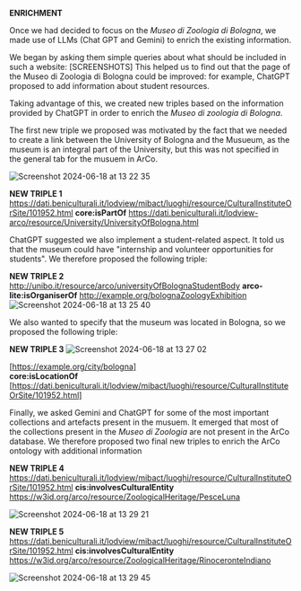 **ENRICHMENT** 

Once we had decided to focus on the _Museo di Zoologia di Bologna_, we made use of LLMs (Chat GPT and Gemini) to enrich the existing information.

We began by asking them simple queries about what should be included in such a website:
[SCREENSHOTS]
This helped us to find out that the page of the Museo di Zoologia di Bologna could be improved: for example, ChatGPT proposed to add information about student resources.

Taking advantage of this, we created new triples based on the information provided by ChatGPT in order to enrich the _Museo di zoologia di Bologna_.


The first new triple we proposed was motivated by the fact that we needed to create a link between the University of Bologna and the Musueum, as the museum is an integral part of the University, but this was not specified in the general tab for the musuem in ArCo.

![Screenshot 2024-06-18 at 13 22 35](https://github.com/eli-aga/project-AE/assets/171020684/5c8ea48e-eb9b-4b94-b1bc-8b3e0ef251a9)

**NEW TRIPLE 1**
https://dati.beniculturali.it/lodview/mibact/luoghi/resource/CulturalInstituteOrSite/101952.html 
**core:isPartOf**
https://dati.beniculturali.it/lodview-arco/resource/University/UniversityOfBologna.html 

ChatGPT suggested we also implement a student-related aspect. It told us that the museum could have "internship and volunteer opportunities for students".
We therefore proposed the following triple:

**NEW TRIPLE 2**
http://unibo.it/resource/arco/universityOfBolognaStudentBody 
**arco-lite:isOrganiserOf**
http://example.org/bolognaZoologyExhibition
![Screenshot 2024-06-18 at 13 25 40](https://github.com/eli-aga/project-AE/assets/171020684/c61ae5fc-af0a-402a-ab6c-18974cb530fc)

We also wanted to specify that the museum was located in Bologna, so we proposed the following triple:

**NEW TRIPLE 3**
![Screenshot 2024-06-18 at 13 27 02](https://github.com/eli-aga/project-AE/assets/171020684/670a1125-4df5-4e05-91c5-a30662c6b03c)

[https://example.org/city/bologna]    
**core:isLocationOf**
[https://dati.beniculturali.it/lodview/mibact/luoghi/resource/CulturalInstituteOrSite/101952.html] 

Finally, we asked Gemini and ChatGPT for some of the most important collections and artefacts present in the musuem. It emerged that most of the collections present in the _Museo di Zoologia_ are not present in the ArCo database. We therefore proposed two final new triples to enrich the ArCo ontology with additional information

**NEW TRIPLE 4**
https://dati.beniculturali.it/lodview/mibact/luoghi/resource/CulturalInstituteOrSite/101952.html 
**cis:involvesCulturalEntity**
https://w3id.org/arco/resource/ZoologicalHeritage/PesceLuna

![Screenshot 2024-06-18 at 13 29 21](https://github.com/eli-aga/project-AE/assets/171020684/a79775f4-133f-424b-b494-1ebc6ac28d0d)

**NEW TRIPLE 5**
https://dati.beniculturali.it/lodview/mibact/luoghi/resource/CulturalInstituteOrSite/101952.html 
**cis:involvesCulturalEntity**
https://w3id.org/arco/resource/ZoologicalHeritage/RinoceronteIndiano 

![Screenshot 2024-06-18 at 13 29 45](https://github.com/eli-aga/project-AE/assets/171020684/37be422e-2b1c-475e-b6e4-a1407a236788)

